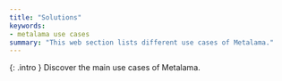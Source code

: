```yaml
---
title: "Solutions"
keywords:
- metalama use cases
summary: "This web section lists different use cases of Metalama."
---
```


{: .intro }
Discover the main use cases of Metalama.
